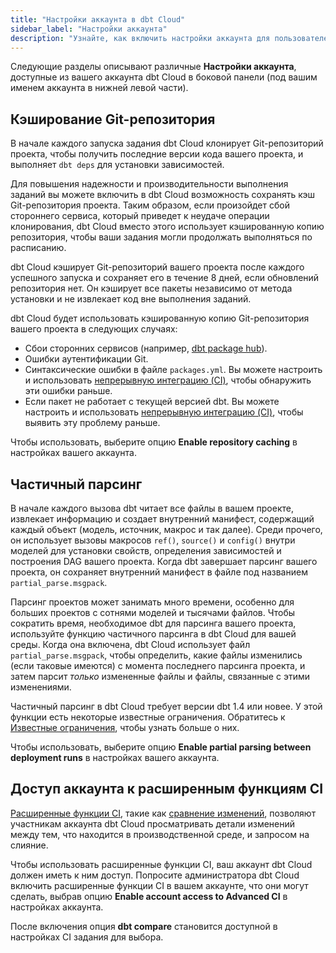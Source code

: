 ```yaml
---
title: "Настройки аккаунта в dbt Cloud"
sidebar_label: "Настройки аккаунта"
description: "Узнайте, как включить настройки аккаунта для пользователей dbt Cloud."
---
```


Следующие разделы описывают различные **Настройки аккаунта**, доступные из вашего аккаунта dbt Cloud в боковой панели (под вашим именем аккаунта в нижней левой части).

<Lightbox src="/img/docs/dbt-cloud/example-sidebar-account-settings.png" title="Пример настроек аккаунта из боковой панели" />

## Кэширование Git-репозитория <Lifecycle status="enterprise" />

В начале каждого запуска задания dbt Cloud клонирует Git-репозиторий проекта, чтобы получить последние версии кода вашего проекта, и выполняет `dbt deps` для установки зависимостей.

Для повышения надежности и производительности выполнения заданий вы можете включить в dbt Cloud возможность сохранять кэш Git-репозитория проекта. Таким образом, если произойдет сбой стороннего сервиса, который приведет к неудаче операции клонирования, dbt Cloud вместо этого использует кэшированную копию репозитория, чтобы ваши задания могли продолжать выполняться по расписанию.

dbt Cloud кэширует Git-репозиторий вашего проекта после каждого успешного запуска и сохраняет его в течение 8 дней, если обновлений репозитория нет. Он кэширует все пакеты независимо от метода установки и не извлекает код вне выполнения заданий.

dbt Cloud будет использовать кэшированную копию Git-репозитория вашего проекта в следующих случаях:

- Сбои сторонних сервисов (например, [dbt package hub](https://hub.getdbt.com/)).
- Ошибки аутентификации Git.
- Синтаксические ошибки в файле `packages.yml`. Вы можете настроить и использовать [непрерывную интеграцию (CI)](/docs/deploy/continuous-integration), чтобы обнаружить эти ошибки раньше.
- Если пакет не работает с текущей версией dbt. Вы можете настроить и использовать [непрерывную интеграцию (CI)](/docs/deploy/continuous-integration), чтобы выявить эту проблему раньше.

Чтобы использовать, выберите опцию **Enable repository caching** в настройках вашего аккаунта.

<Lightbox src="/img/docs/deploy/example-account-settings.png" width="85%" title="Пример опции Enable repository caching" />

## Частичный парсинг

В начале каждого вызова dbt читает все файлы в вашем проекте, извлекает информацию и создает внутренний манифест, содержащий каждый объект (модель, источник, макрос и так далее). Среди прочего, он использует вызовы макросов `ref()`, `source()` и `config()` внутри моделей для установки свойств, определения зависимостей и построения DAG вашего проекта. Когда dbt завершает парсинг вашего проекта, он сохраняет внутренний манифест в файле под названием `partial_parse.msgpack`.

Парсинг проектов может занимать много времени, особенно для больших проектов с сотнями моделей и тысячами файлов. Чтобы сократить время, необходимое dbt для парсинга вашего проекта, используйте функцию частичного парсинга в dbt Cloud для вашей среды. Когда она включена, dbt Cloud использует файл `partial_parse.msgpack`, чтобы определить, какие файлы изменились (если таковые имеются) с момента последнего парсинга проекта, и затем парсит _только_ измененные файлы и файлы, связанные с этими изменениями.

Частичный парсинг в dbt Cloud требует версии dbt 1.4 или новее. У этой функции есть некоторые известные ограничения. Обратитесь к [Известные ограничения](/reference/parsing#known-limitations), чтобы узнать больше о них.

Чтобы использовать, выберите опцию **Enable partial parsing between deployment runs** в настройках вашего аккаунта.

<Lightbox src="/img/docs/deploy/example-account-settings.png" width="85%" title="Пример опции Enable partial parsing between deployment runs" />

## Доступ аккаунта к расширенным функциям CI <Lifecycle status="enterprise" />

[Расширенные функции CI](/docs/deploy/advanced-ci), такие как [сравнение изменений](/docs/deploy/advanced-ci#compare-changes), позволяют участникам аккаунта dbt Cloud просматривать детали изменений между тем, что находится в производственной среде, и запросом на слияние.

Чтобы использовать расширенные функции CI, ваш аккаунт dbt Cloud должен иметь к ним доступ. Попросите администратора dbt Cloud включить расширенные функции CI в вашем аккаунте, что они могут сделать, выбрав опцию **Enable account access to Advanced CI** в настройках аккаунта.

После включения опция **dbt compare** становится доступной в настройках CI задания для выбора.

<Lightbox src="/img/docs/deploy/example-account-settings.png" width="85%" title="Пример опции Enable account access to Advanced CI" />